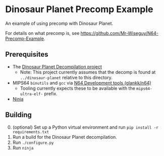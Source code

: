 # Dinosaur Planet Precomp Example

An example of using precomp with Dinosaur Planet.

For details on what precomp is, see https://github.com/Mr-Wiseguy/N64-Precomp-Example.

## Prerequisites

- The [Dinosaur Planet Decompilation project](https://github.com/zestydevy/dinosaur-planet)
    - Note: This project currently assumes that the decomp is found at `../dinosaur-planet` relative to this directory. 
- MIPS64 `binutils` and `gcc` via [N64 Development tools (glankk/n64)](https://github.com/glankk/n64)
    - Tooling currently expects these to be available with the `mips64-ultra-elf-` prefix.
- [Ninja](https://ninja-build.org/)

## Building

0. (optional) Set up a Python virtual environment and run `pip install -r requirements.txt`
1. Run a build for the Dinosaur Planet decompilation.
2. Run `./configure.py`
3. Run `ninja`
